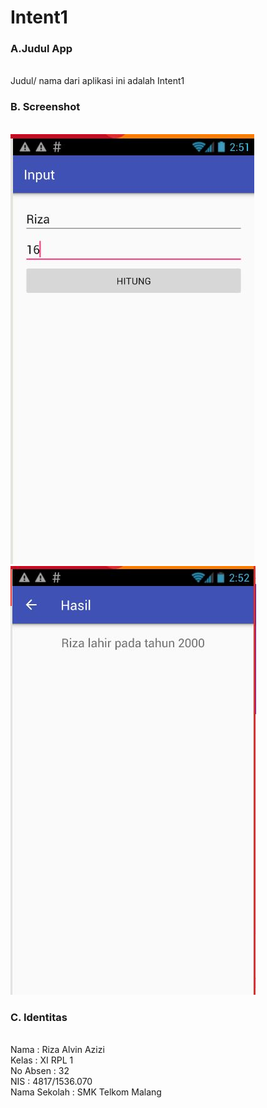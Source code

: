 # Intent1

### A.Judul App
<br> Judul/ nama dari aplikasi ini adalah Intent1

### B. Screenshot
<br> ![Gambar1](https://github.com/rizaalvinazizi1234/Intent1/blob/master/1a.JPG)
<br> ![Gambar2](https://github.com/rizaalvinazizi1234/Intent1/blob/master/1b.JPG)

### C. Identitas
<br>Nama : Riza Alvin Azizi
<br>Kelas : XI RPL 1
<br>No Absen : 32
<br>NIS : 4817/1536.070
<br>Nama Sekolah : SMK Telkom Malang
